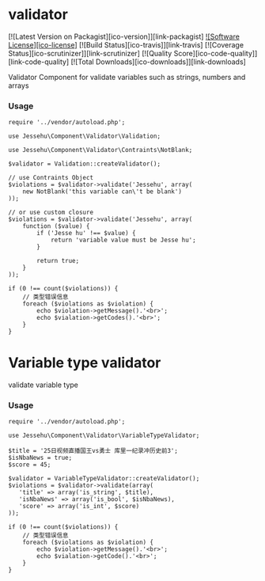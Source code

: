 # validator
[![Latest Version on Packagist][ico-version]][link-packagist]
[![Software License][ico-license]](LICENSE)
[![Build Status][ico-travis]][link-travis]
[![Coverage Status][ico-scrutinizer]][link-scrutinizer]
[![Quality Score][ico-code-quality]][link-code-quality]
[![Total Downloads][ico-downloads]][link-downloads]

Validator Component for validate variables such as strings, numbers and arrays

### Usage
```
require '../vendor/autoload.php';

use Jessehu\Component\Validator\Validation;

use Jessehu\Component\Validator\Contraints\NotBlank;

$validator = Validation::createValidator();

// use Contraints Object
$violations = $validator->validate('Jessehu', array(
    new NotBlank('this variable can\'t be blank')
));

// or use custom closure
$violations = $validator->validate('Jessehu', array(
    function ($value) {
        if ('Jesse hu' !== $value) {
            return 'variable value must be Jesse hu';
        }

        return true;
    }
));

if (0 !== count($violations)) {
    // 类型错误信息
    foreach ($violations as $violation) {
        echo $violation->getMessage().'<br>';
        echo $vialation->getCodes().'<br>';
    }
}

```


# Variable type validator
validate variable type

### Usage
```
require '../vendor/autoload.php';

use Jessehu\Component\Validator\VariableTypeValidator;

$title = '25日视频直播国王vs勇士 库里一纪录冲历史前3';
$isNbaNews = true;
$score = 45;

$validator = VariableTypeValidator::createValidator();
$violations = $validator->validate(array(
   'title' => array('is_string', $title),
   'isNbaNews' => array('is_bool', $isNbaNews),
   'score' => array('is_int', $score)
));

if (0 !== count($violations)) {
    // 类型错误信息
    foreach ($violations as $violation) {
        echo $violation->getMessage().'<br>';
        echo $vialation->getCode().'<br>';
    }
}
```
